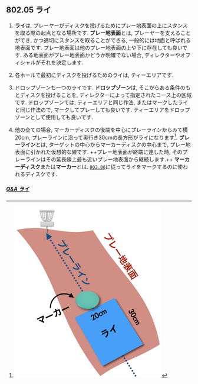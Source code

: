 ## 802.05 ライ

1. **ライ**は,
プレーヤーがディスクを投げるためにプレー地表面の上にスタンスを取る際の起点となる場所です.
**プレー地表面**とは,
プレーヤーを支えることができ,
かつ適切にスタンスを取ることができる,
一般的には地面と呼ばれる地表面です.
プレー地表面は他のプレー地表面の上や下に存在しても良いです.
ある地表面がプレー地表面かどうか明確でない場合,
ディレクターやオフィシャルがそれを決定します.

1. 各ホールで最初にディスクを投げるためのライは,
ティーエリアです.

1. ドロップゾーンも一つのライです.
**ドロップゾーン**は,
そこからある条件のもとディスクを投げることを,
ディレクターによって指定されたコース上の区域です.
ドロップゾーンでは,
ティーエリアと同じ作法,
またはマークしたライと同じ作法ので,
マークしてプレーしても良いです.
ティーエリアをドロップゾーンとして使用しても良いです.

1. 他の全ての場合,
マーカーディスクの後端を中心にプレーラインからみて横20cm,
プレーラインに沿って奥行き30cmの長方形がライになります[^1].
**プレーライン**とは,
ターゲットの中心からマーカーディスクの中心まで,
プレー地表面に引かれた仮想的な線です.
++プレー地表面が終端に達した時,
そのプレーラインはその延長線上最も近いプレー地表面から継続します.++
**マーカーディスク**または**マーカー**とは.
[`802.06`](80206)に従ってライをマークするのに使われるディスクです.

##### [Q&A ライ](qa-lie)


[^1]: ![ライ](assets/img/lie.png)
